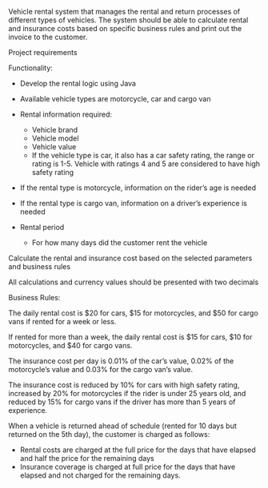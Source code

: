 Vehicle rental system that manages the rental and return processes of different types of vehicles. The system should be able to calculate rental and insurance costs based on specific business rules and print out the invoice to the customer. 

Project requirements

Functionality:

- Develop the rental logic using Java
- Available vehicle types are motorcycle, car and cargo van
- Rental information required:
    - Vehicle brand
    - Vehicle model
    - Vehicle value
    - If the vehicle type is car, it also has a car safety rating, the range or rating is 1-5. Vehicle with ratings 4 and 5 are considered to have high safety rating

- If the rental type is motorcycle, information on the rider’s age is needed
- If the rental type is cargo van, information on a driver’s experience is needed
- Rental period
    - For how many days did the customer rent the vehicle

Calculate the rental and insurance cost based on the selected parameters and business rules

All calculations and currency values should be presented with two decimals

Business Rules:

The daily rental cost is $20 for cars, $15 for motorcycles, and $50  for cargo vans if rented for a week or less.

If rented for more than a week, the daily rental cost is $15 for cars, $10 for motorcycles, and $40 for cargo vans.

The insurance cost per day is 0.01% of the car’s value, 0.02% of the motorcycle’s value and 0.03% for the cargo van’s value.

The insurance cost is reduced by 10% for cars with high safety rating, increased by 20% for motorcycles if the rider is under 25 years old, and reduced by 15% for cargo vans if the driver has more than 5 years of experience.

When a vehicle is returned ahead of schedule (rented for 10 days but returned on the 5th day), the customer is charged as follows:

- Rental costs are charged at the full price for the days that have elapsed and half the price for the remaining days
- Insurance coverage is charged at full price for the days that have elapsed and not charged for the remaining days.


